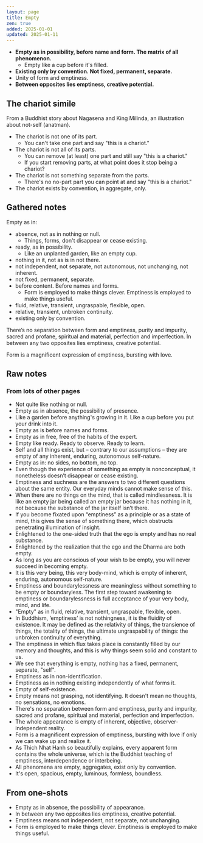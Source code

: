 ```yaml
---
layout: page
title: Empty
zen: true
added: 2025-01-01
updated: 2025-01-11
---
```


- **Empty as in possibility, before name and form. The matrix of all phenomenon.**
    - Empty like a cup before it's filled.
- **Existing only by convention. Not fixed, permanent, separate.**
- Unity of form and emptiness.
- **Between opposites lies emptiness, creative potential.**

## The chariot simile

From a Buddhist story about Nagasena and King Milinda, an illustration about not-self (anatman).

- The chariot is not one of its part.
    - You can't take one part and say "this is a chariot."
- The chariot is not all of its parts.
    - You can remove (at least) one part and still say "this is a chariot."
    - If you start removing parts, at what point does it stop being a chariot?
- The chariot is not something separate from the parts.
    - There's no no-part part you can point at and say "this is a chariot."
- The chariot exists by convention, in aggregate, only.

## Gathered notes

Empty as in:

- absence, not as in nothing or null.
    - Things, forms, don't disappear or cease existing.
- ready, as in possibility.
    - Like an unplanted garden, like an empty cup.
- nothing in it, not as is in not there.
- not independent, not separate, not autonomous, not unchanging, not inherent.
- not fixed, permanent, separate.
- before content. Before names and forms.
    - Form is employed to make things clever. Emptiness is employed to make things useful.
- fluid, relative, transient, ungraspable, flexible, open.
- relative, transient, unbroken continuity.
- existing only by convention.

There’s no separation between form and emptiness, purity and impurity, sacred and profane, spiritual and material, perfection and imperfection. In between any two opposites lies emptiness, creative potential.

Form is a magnificent expression of emptiness, bursting with love.

## Raw notes

### From lots of other pages

- Not quite like nothing or null.
- Empty as in absence, the possibility of presence.
- Like a garden before anything's growing in it. Like a cup before you put your drink into it.
- Empty as is before names and forms.
- Empty as in free, free of the habits of the expert.
- Empty like ready. Ready to observe. Ready to learn.
- Self and all things exist, but – contrary to our assumptions – they are empty of any inherent, enduring, autonomous self-nature.
- Empty as in: no sides, no bottom, no top.
- Even though the experience of something as empty is nonconceptual, it nonetheless doesn’t disappear or cease existing.
- Emptiness and suchness are the answers to two different questions about the same entity. Our everyday minds cannot make sense of this.
- When there are no things on the mind, that is called mindlessness. It is like an empty jar being called an empty jar because it has nothing in it, not because the substance of the jar itself isn’t there.
- If you become fixated upon “emptiness” as a principle or as a state of mind, this gives the sense of something there, which obstructs penetrating illumination of insight.
- Enlightened to the one-sided truth that the ego is empty and has no real substance.
- Enlightened by the realization that the ego and the Dharma are both empty.
- As long as you are conscious of your wish to be empty, you will never succeed in becoming empty.
- It is this very being, this very body-mind, which is empty of inherent, enduring, autonomous self-nature.
- Emptiness and boundarylessness are meaningless without something to be empty or boundaryless. The first step toward awakening to emptiness or boundarylessness is full acceptance of your very body, mind, and life.
- "Empty" as in fluid, relative, transient, ungraspable, flexible, open.
- In Buddhism, ‘emptiness’ is not nothingness, it is the fluidity of existence. It may be defined as the relativity of things, the transience of things, the totality of things, the ultimate ungraspability of things: the unbroken continuity of everything.
- The emptiness in which flux takes place is constantly filled by our memory and thoughts, and this is why things seem solid and constant to us.
- We see that everything is empty, nothing has a fixed, permanent, separate, "self".
- Emptiness as in non-identification.
- Emptiness as in nothing existing independently of what forms it.
- Empty of self-existence.
- Empty means not grasping, not identifying. It doesn't mean no thoughts, no sensations, no emotions.
- There's no separation between form and emptiness, purity and impurity, sacred and profane, spiritual and material, perfection and imperfection.
- The whole appearance is empty of inherent, objective, observer-independent reality.
- Form is a magnificent expression of emptiness, bursting with love if only we can wake up and realize it.
- As Thich Nhat Hanh so beautifully explains, every apparent form contains the whole universe, which is the Buddhist teaching of emptiness, interdependence or interbeing.
- All phenomena are empty, aggregates, exist only by convention.
- It's open, spacious, empty, luminous, formless, boundless.

## From one-shots

- Empty as in absence, the possibility of appearance.
- In between any two opposites lies emptiness, creative potential.
- Emptiness means not independent, not separate, not unchanging.
- Form is employed to make things clever. Emptiness is employed to make things useful. 